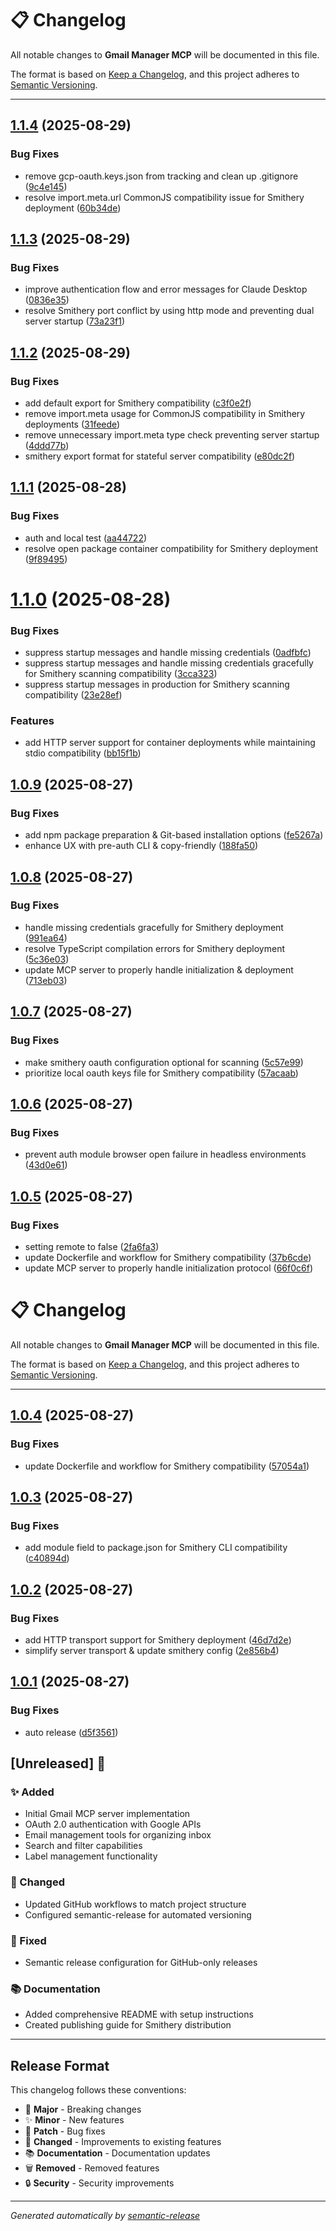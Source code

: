 # 📋 Changelog

All notable changes to **Gmail Manager MCP** will be documented in this file.

The format is based on [Keep a Changelog](https://keepachangelog.com/en/1.0.0/),
and this project adheres to [Semantic Versioning](https://semver.org/spec/v2.0.0.html).

---

## [1.1.4](https://github.com/muammar-yacoob/GMail-Manager-MCP/compare/v1.1.3...v1.1.4) (2025-08-29)


### Bug Fixes

* remove gcp-oauth.keys.json from tracking and clean up .gitignore ([9c4e145](https://github.com/muammar-yacoob/GMail-Manager-MCP/commit/9c4e145d51ee28ff00073bf67ffbd7fb59ca82fc))
* resolve import.meta.url CommonJS compatibility issue for Smithery deployment ([60b34de](https://github.com/muammar-yacoob/GMail-Manager-MCP/commit/60b34def343847146782eeeea9bf0e43de33bfed))

## [1.1.3](https://github.com/muammar-yacoob/GMail-Manager-MCP/compare/v1.1.2...v1.1.3) (2025-08-29)


### Bug Fixes

* improve authentication flow and error messages for Claude Desktop ([0836e35](https://github.com/muammar-yacoob/GMail-Manager-MCP/commit/0836e358ac39aeadb413f1871a1276ea799f491a))
* resolve Smithery port conflict by using http mode and preventing dual server startup ([73a23f1](https://github.com/muammar-yacoob/GMail-Manager-MCP/commit/73a23f10bf0baf89ad883c1f7ad38bdda903b8d4))

## [1.1.2](https://github.com/muammar-yacoob/GMail-Manager-MCP/compare/v1.1.1...v1.1.2) (2025-08-29)


### Bug Fixes

* add default export for Smithery compatibility ([c3f0e2f](https://github.com/muammar-yacoob/GMail-Manager-MCP/commit/c3f0e2f872f9338f489f192c26e311488d4c14c1))
* remove import.meta usage for CommonJS compatibility in Smithery deployments ([31feede](https://github.com/muammar-yacoob/GMail-Manager-MCP/commit/31feedec26afbb53b84edac5c0ebe1454f184ace))
* remove unnecessary import.meta type check preventing server startup ([4ddd77b](https://github.com/muammar-yacoob/GMail-Manager-MCP/commit/4ddd77b5ebb0989022b439452aa9ba8477f64702))
* smithery export format for stateful server compatibility ([e80dc2f](https://github.com/muammar-yacoob/GMail-Manager-MCP/commit/e80dc2fda97d148157112a5049d362becc66e955))

## [1.1.1](https://github.com/muammar-yacoob/GMail-Manager-MCP/compare/v1.1.0...v1.1.1) (2025-08-28)


### Bug Fixes

* auth and local test ([aa44722](https://github.com/muammar-yacoob/GMail-Manager-MCP/commit/aa447226f8b5da01f34dee5dd51a1c606b64e24b))
* resolve open package container compatibility for Smithery deployment ([9f89495](https://github.com/muammar-yacoob/GMail-Manager-MCP/commit/9f89495bb59b2d14c67e7e868c8cde6a75c26476))

# [1.1.0](https://github.com/muammar-yacoob/GMail-Manager-MCP/compare/v1.0.9...v1.1.0) (2025-08-28)


### Bug Fixes

* suppress startup messages and handle missing credentials ([0adfbfc](https://github.com/muammar-yacoob/GMail-Manager-MCP/commit/0adfbfceec41e48b2ecbdd3e0d748efb060bd57a))
* suppress startup messages and handle missing credentials gracefully for Smithery scanning compatibility ([3cca323](https://github.com/muammar-yacoob/GMail-Manager-MCP/commit/3cca323b67edfe1394f374c05e8b399a72c6fd50))
* suppress startup messages in production for Smithery scanning compatibility ([23e28ef](https://github.com/muammar-yacoob/GMail-Manager-MCP/commit/23e28ef317528b1f23aa93f221d64b04b3923a8c))


### Features

* add HTTP server support for container deployments while maintaining stdio compatibility ([bb15f1b](https://github.com/muammar-yacoob/GMail-Manager-MCP/commit/bb15f1b59aae63fe143c6d5826ea0f2abe22a6ce))

## [1.0.9](https://github.com/muammar-yacoob/GMail-Manager-MCP/compare/v1.0.8...v1.0.9) (2025-08-27)


### Bug Fixes

* add npm package preparation & Git-based installation options ([fe5267a](https://github.com/muammar-yacoob/GMail-Manager-MCP/commit/fe5267a170ddccfd8745606f36e59b97859e9a96))
* enhance UX with pre-auth CLI & copy-friendly ([188fa50](https://github.com/muammar-yacoob/GMail-Manager-MCP/commit/188fa50fb6c65a889d85e6ac291e2e37b005d947))

## [1.0.8](https://github.com/muammar-yacoob/GMail-Manager-MCP/compare/v1.0.7...v1.0.8) (2025-08-27)


### Bug Fixes

* handle missing credentials gracefully for Smithery deployment ([991ea64](https://github.com/muammar-yacoob/GMail-Manager-MCP/commit/991ea64392da1f0d80d91ea17438a463d0ef8a7b))
* resolve TypeScript compilation errors for Smithery deployment ([5c36e03](https://github.com/muammar-yacoob/GMail-Manager-MCP/commit/5c36e03f6dc9a206fa6f5ee80e69909e083c373e))
* update MCP server to properly handle initialization & deployment ([713eb03](https://github.com/muammar-yacoob/GMail-Manager-MCP/commit/713eb03b66663fc6b3ebfc0602137819583948a4))

## [1.0.7](https://github.com/muammar-yacoob/GMail-Manager-MCP/compare/v1.0.6...v1.0.7) (2025-08-27)


### Bug Fixes

* make smithery oauth configuration optional for scanning ([5c57e99](https://github.com/muammar-yacoob/GMail-Manager-MCP/commit/5c57e99597180697950d639a84a62db77819742c))
* prioritize local oauth keys file for Smithery compatibility ([57acaab](https://github.com/muammar-yacoob/GMail-Manager-MCP/commit/57acaab7526f724eadfc67b55d6a6267e3f200be))

## [1.0.6](https://github.com/muammar-yacoob/GMail-Manager-MCP/compare/v1.0.5...v1.0.6) (2025-08-27)


### Bug Fixes

* prevent auth module browser open failure in headless environments ([43d0e61](https://github.com/muammar-yacoob/GMail-Manager-MCP/commit/43d0e61d660623939b75b2f747475acd145c49fe))

## [1.0.5](https://github.com/muammar-yacoob/GMail-Manager-MCP/compare/v1.0.4...v1.0.5) (2025-08-27)


### Bug Fixes

* setting remote to false ([2fa6fa3](https://github.com/muammar-yacoob/GMail-Manager-MCP/commit/2fa6fa3cadc84041c1e342285ca4a96c8d96cc34))
* update Dockerfile and workflow for Smithery compatibility ([37b6cde](https://github.com/muammar-yacoob/GMail-Manager-MCP/commit/37b6cde5d2f43193099a3c79948b654db021c485))
* update MCP server to properly handle initialization protocol ([66f0c6f](https://github.com/muammar-yacoob/GMail-Manager-MCP/commit/66f0c6ffa4cd52352212e3ea156007b194771d8c))

# 📋 Changelog

All notable changes to **Gmail Manager MCP** will be documented in this file.

The format is based on [Keep a Changelog](https://keepachangelog.com/en/1.0.0/),
and this project adheres to [Semantic Versioning](https://semver.org/spec/v2.0.0.html).

---

## [1.0.4](https://github.com/muammar-yacoob/GMail-Manager-MCP/compare/v1.0.3...v1.0.4) (2025-08-27)


### Bug Fixes

* update Dockerfile and workflow for Smithery compatibility ([57054a1](https://github.com/muammar-yacoob/GMail-Manager-MCP/commit/57054a18c438f27f62c8bba5cd13328543f34658))

## [1.0.3](https://github.com/muammar-yacoob/GMail-Manager-MCP/compare/v1.0.2...v1.0.3) (2025-08-27)


### Bug Fixes

* add module field to package.json for Smithery CLI compatibility ([c40894d](https://github.com/muammar-yacoob/GMail-Manager-MCP/commit/c40894dc310d637347166d16ab8f2e3a21ccb3fc))

## [1.0.2](https://github.com/muammar-yacoob/GMail-Manager-MCP/compare/v1.0.1...v1.0.2) (2025-08-27)


### Bug Fixes

* add HTTP transport support for Smithery deployment ([46d7d2e](https://github.com/muammar-yacoob/GMail-Manager-MCP/commit/46d7d2e4bdc4963b94b5aa57e7fe2f221f5749a0))
* simplify server transport & update smithery config ([2e856b4](https://github.com/muammar-yacoob/GMail-Manager-MCP/commit/2e856b46366b6b4d10c58067ef30139b974554ff))

## [1.0.1](https://github.com/muammar-yacoob/GMail-Manager-MCP/compare/v1.0.0...v1.0.1) (2025-08-27)


### Bug Fixes

* auto release ([d5f3561](https://github.com/muammar-yacoob/GMail-Manager-MCP/commit/d5f3561f93823f590844e5f8bc8e0bdf4fb9d8e5))

## [Unreleased] 🚀

### ✨ Added
- Initial Gmail MCP server implementation
- OAuth 2.0 authentication with Google APIs
- Email management tools for organizing inbox
- Search and filter capabilities
- Label management functionality

### 🔧 Changed
- Updated GitHub workflows to match project structure
- Configured semantic-release for automated versioning

### 🐛 Fixed
- Semantic release configuration for GitHub-only releases

### 📚 Documentation
- Added comprehensive README with setup instructions
- Created publishing guide for Smithery distribution

---

## Release Format

This changelog follows these conventions:
- 🚀 **Major** - Breaking changes
- ✨ **Minor** - New features  
- 🐛 **Patch** - Bug fixes
- 🔧 **Changed** - Improvements to existing features
- 📚 **Documentation** - Documentation updates
- 🗑️ **Removed** - Removed features
- 🔒 **Security** - Security improvements

---

*Generated automatically by [semantic-release](https://github.com/semantic-release/semantic-release)*
